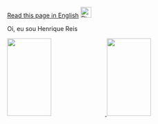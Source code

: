 [Read this page in English](https://github.com/henriquegt/henriquegt/blob/main/README-en.md) <img src="https://www.gov.br/agricultura/pt-br/assuntos/relacoes-internacionais/agro-mais-investimentos/imagens/bandeira-dos-estados-unidos.png/@@images/image.png" alt="PtBR logo" style="height: 17,5px; width:25px;"/>

Oi, eu sou Henrique Reis
<div>
  <a href="https://github.com/henriquegt">
  <img height="180cm" width="45%" src="https://github-readme-stats.vercel.app/api?username=henriquegt&show_icons=true&theme=dark&include_all_commits=true&count_private=true"/>
  <img height="180cm" width="45%" src="https://github-readme-stats.vercel.app/api/top-langs/?username=henriquegt&layout=compact&langs_count=16&theme=dark"/>
</div>
